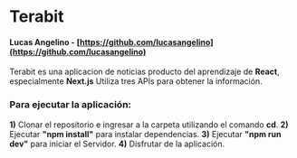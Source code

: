 # Terabit
#### Lucas Angelino - [https://github.com/lucasangelino](https://github.com/lucasangelino)

Terabit es una aplicacion de noticias producto del aprendizaje de **React**, especialmente **Next.js** Utiliza tres APIs para obtener la información. 

### **Para ejecutar la aplicación:**
**1)** Clonar el repositorio e ingresar a la carpeta utilizando el comando **cd**.
**2)** Ejecutar **"npm install"** para instalar dependencias.
**3)** Ejecutar **"npm run dev"** para iniciar el Servidor.
**4)** Disfrutar de la aplicación.
